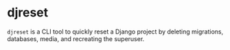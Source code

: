 # djreset
`djreset` is a CLI tool to quickly reset a Django project by deleting migrations, databases, media, and recreating the superuser.
